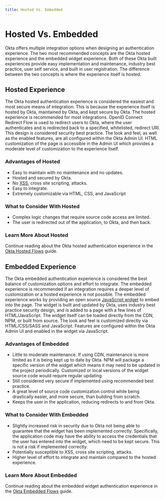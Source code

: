 ```yaml
---
title: Hosted Vs. Embedded
---
```


# Hosted Vs. Embedded

Okta offers multiple integration options when designing an authentication experience. The two most recommended concepts are the Okta hosted experience and the embedded widget experience. Both of these Okta built experiences provide easy implementation and maintenance, industry best practice, user self service, and built in user registration. The difference between the two concepts is where the experience itself is hosted.

## Hosted Experience

The Okta hosted authentication experience is considered the easiest and most secure means of integration. This is because the experience itself is hosted by Okta, maintained by Okta, and kept secure by Okta. The hosted experience is recommended for most integrations. OpenID Connect Redirect Flow is used to redirect users to Okta, where the user authenticates and is redirected back to a specified, whitelisted, redirect URI. This design is considered security best practice. The look and feel, as well as the enabled features, are all configured within the Okta Admin UI. HTML customization of the page is accessible in the Admin UI which provides a moderate level of customization to the experience itself.

### Advantages of Hosted

* Easy to maintain with no maintenance and no updates.
* Hosted and secured by Okta.
* No [XSS](https://developer.okta.com/books/api-security/sanitizing/common-attacks/#xss-cross-site-scripting), cross site scripting, attacks.
* Easy to integrate.
* Extremely customizable via HTML, CSS, and JavaScript

### What to Consider With Hosted

* Complex logic changes that require source code access are limited.
* The user is redirected out of the application, to Okta, and then back.

### Learn More About Hosted

Continue reading about the Okta hosted authentication experience in the [Okta Hosted Flows](/docs/concepts/okta-hosted-flows/) guide.

## Embedded Experience

The Okta embedded authentication experience is considered the best balance of customization options and effort to integrate. The embedded experience is recommended if an integration requires a deeper level of customization or a hosted experience is not possible. The embedded experience works by providing an open source [JavaScript widget](https://github.com/okta/okta-signin-widget) to embed into the page. The widget is built and updated by Okta, uses industry best practice security design, and is added to a page with a few lines of HTML/JavaScript. The widget itself can be loaded directly from the CDN, NPM, or built from source. The look and feel is customized directly via HTML/CSS/SASS and JavaScript. Features are configured within the Okta Admin UI and enabled in the widget via JavaScript.

### Advantages of Embedded

* Little to moderate maintenance. If using CDN, maintenance is more limited as it is being kept up to date by Okta. NPM will package a specific version of the widget which means it may need to be updated in the project periodically. Customized or local versions of the widget source code would require regular updating.
* Still considered very secure if implemented using recommended best practice.
* A great level of source code customization control while being drastically easier, and more secure, than building from scratch.
* Keeps the user in the application, reducing redirects to and from Okta.

### What to Consider With Embedded

* Slightly increased risk in security due to Okta not being able to guarantee that the widget has been implemented correctly. Specifically, the application code may have the ability to access the credentials that the user has entered into the widget, which need to be kept secure. This is not a risk if implemented correctly.
* Potentially susceptible to XSS, cross site scripting, attacks.
* Higher level of effort to integrate and maintain compared to the hosted experience.

### Learn More About Embedded

Continue reading about the embedded widget authentication experience in the [Okta Embedded Flows](/docs/concepts/okta-embedded-flows/) guide.
